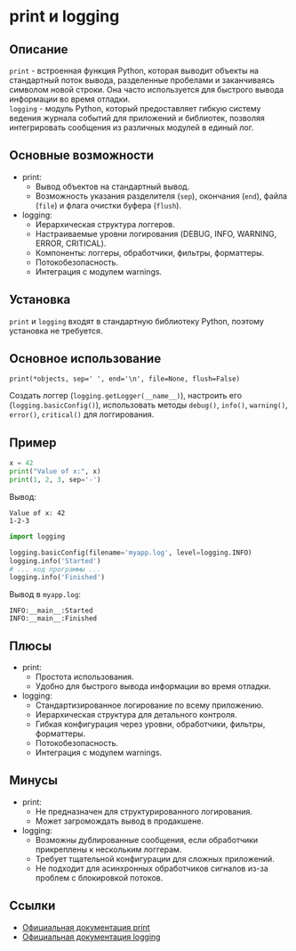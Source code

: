 # print и logging

## Описание
`print` - встроенная функция Python, которая выводит объекты на стандартный поток вывода, разделенные пробелами и заканчиваясь символом новой строки. Она часто используется для быстрого вывода информации во время отладки. \
`logging` - модуль Python, который предоставляет гибкую систему ведения журнала событий для приложений и библиотек, позволяя интегрировать сообщения из различных модулей в единый лог.

## Основные возможности
- print:
  - Вывод объектов на стандартный вывод.
  - Возможность указания разделителя (`sep`), окончания (`end`), файла (`file`) и флага очистки буфера (`flush`).
- logging:
  - Иерархическая структура логгеров.
  - Настраиваемые уровни логирования (DEBUG, INFO, WARNING, ERROR, CRITICAL).
  - Компоненты: логгеры, обработчики, фильтры, форматтеры.
  - Потокобезопасность.
  - Интеграция с модулем warnings.

## Установка
`print` и `logging` входят в стандартную библиотеку Python, поэтому установка не требуется.

## Основное использование
`print(*objects, sep=' ', end='\n', file=None, flush=False)`

Создать логгер (`logging.getLogger(__name__)`), настроить его (`logging.basicConfig()`), использовать методы `debug()`, `info()`, `warning()`, `error()`, `critical()` для логгирования.

## Пример
```python
x = 42
print("Value of x:", x)
print(1, 2, 3, sep='-')
```
Вывод:
```
Value of x: 42
1-2-3
```

```python
import logging

logging.basicConfig(filename='myapp.log', level=logging.INFO)
logging.info('Started')
# ... код программы ...
logging.info('Finished')
```
Вывод в `myapp.log`:
```
INFO:__main__:Started
INFO:__main__:Finished
```

## Плюсы
- print:
  - Простота использования.
  - Удобно для быстрого вывода информации во время отладки.
- logging:
  - Стандартизированное логирование по всему приложению.
  - Иерархическая структура для детального контроля.
  - Гибкая конфигурация через уровни, обработчики, фильтры, форматтеры.
  - Потокобезопасность.
  - Интеграция с модулем warnings.

## Минусы
- print:
  - Не предназначен для структурированного логирования.
  - Может загромождать вывод в продакшене.
- logging:
  - Возможны дублированные сообщения, если обработчики прикреплены к нескольким логгерам.
  - Требует тщательной конфигурации для сложных приложений.
  - Не подходит для асинхронных обработчиков сигналов из-за проблем с блокировкой потоков.

## Ссылки
- [Официальная документация print](https://docs.python.org/3/library/functions.html#print)
- [Официальная документация logging](https://docs.python.org/3/library/logging.html)